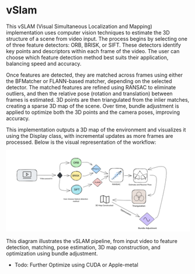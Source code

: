 # vSlam

This vSLAM (Visual Simultaneous Localization and Mapping) implementation uses computer vision techniques to estimate the 3D structure of a scene from video input. The process begins by selecting one of three feature detectors: ORB, BRISK, or SIFT. These detectors identify key points and descriptors within each frame of the video. The user can choose which feature detection method best suits their application, balancing speed and accuracy.

Once features are detected, they are matched across frames using either the BFMatcher or FLANN-based matcher, depending on the selected detector. The matched features are refined using RANSAC to eliminate outliers, and then the relative pose (rotation and translation) between frames is estimated. 3D points are then triangulated from the inlier matches, creating a sparse 3D map of the scene. Over time, bundle adjustment is applied to optimize both the 3D points and the camera poses, improving accuracy.

This implementation outputs a 3D map of the environment and visualizes it using the Display class, with incremental updates as more frames are processed. Below is the visual representation of the workflow:

![Workflow](/Workflow.png)

This diagram illustrates the vSLAM pipeline, from input video to feature detection, matching, pose estimation, 3D map construction, and optimization using bundle adjustment.


- Todo: Further Optimize using CUDA or Apple-metal

